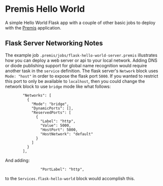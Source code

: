 # Premis Hello World

A simple Hello World Flask app with a couple of other basic jobs to deploy with the [Premis](https://dev.premis.app/docs) application.

## Flask Server Networking Notes

The example job `.premis/jobs/flask-hello-world-server.premis` illustrates how you can deploy a web server or api to your local network. Adding DNS or diode publishing support for global name recognition would require another task in the `service` definition. The flask server's `Network` block uses `Mode: "host"` in order to expose the flask port `5000`. If you wanted to restrict this port to only be available to `localhost`, then you could change the network block to use `bridge` mode like what follows:

```
        "Networks": [
          {
            "Mode": "bridge",
            "DynamicPorts": [],
            "ReservedPorts": [
              {
                "Label": "http",
                "Value": 5000,
                "HostPort": 5000,
                "HostNetwork": "default"
              }
            ]
          }
        ],
```

And adding:

```
                "PortLabel": "http",
```

to the `Services.flask-hello-world` block would accomplish this.